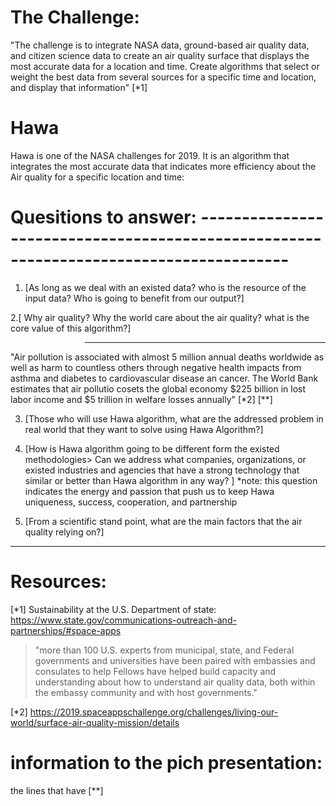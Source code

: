 # The Challenge:
"The challenge is to integrate NASA data, ground-based air quality data, and citizen science data to create an air quality surface that displays the most accurate data for a location and time. Create algorithms that select or weight the  best data from several sources for a specific time and location, and display that information" [*1]

# Hawa
Hawa is one of the NASA challenges for 2019. It is an algorithm that integrates the most accurate data that indicates more efficiency about the Air quality for a specific location and time:



# Quesitions to answer: ---------------------------------------------------------------------------------------
1. [As long as we deal with an existed data? who is the resource of the input data? Who is going to benefit from our output?]
>>>


2.[ Why air quality? Why the world care about the air quality? what is the core value of this algorithm?]
>>>---------------------
"Air pollution is associated with almost 5 million annual deaths worldwide as well as harm to countless others through negative health impacts from asthma and diabetes to cardiovascular disease an cancer. The World Bank estimates that air pollutio cosets the global economy $225 billion in lost labor income and $5 trillion in welfare losses annually" [*2] [**]



3. [Those who will use Hawa algorithm, what are the addressed problem in real world that they want to solve using Hawa Algorithm?]
>>>



4. [How is Hawa algorithm going to be different form the existed methodologies> Can we address what companies, organizations, or existed industries and agencies that have a strong technology that similar or better than Hawa algorithm in any way? ]
*note: this question indicates the energy and passion that push us to keep Hawa uniqueness, success, cooperation, and partnership     
>>>



5. [From a scientific stand point, what are the main factors that the air quality relying on?]
>>> 


----------------------------------------------------------------------------------------------
# Resources:
[*1] Sustainability at the U.S. Department of state:
https://www.state.gov/communications-outreach-and-partnerships/#space-apps
> "more than 100 U.S. experts from municipal, state, and Federal governments and universities have been paired with embassies and consulates to help Fellows have helped build capacity and understanding about how to understand air quality data, both within the embassy community and with host governments."

[*2] https://2019.spaceappschallenge.org/challenges/living-our-world/surface-air-quality-mission/details


# information to the pich presentation:
the lines that have [**]




